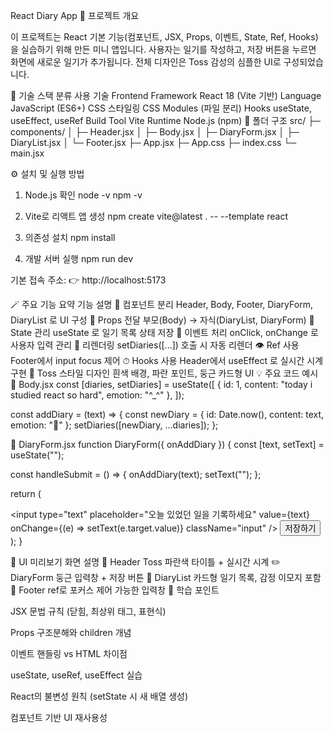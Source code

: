 React Diary App
📘 프로젝트 개요

이 프로젝트는 React 기본 기능(컴포넌트, JSX, Props, 이벤트, State, Ref, Hooks) 을 실습하기 위해 만든 미니 앱입니다.
사용자는 일기를 작성하고, 저장 버튼을 누르면 화면에 새로운 일기가 추가됩니다.
전체 디자인은 Toss 감성의 심플한 UI로 구성되었습니다.

🧱 기술 스택
분류	사용 기술
Frontend Framework	React 18 (Vite 기반)
Language	JavaScript (ES6+)
CSS 스타일링	CSS Modules (파일 분리)
Hooks	useState, useEffect, useRef
Build Tool	Vite
Runtime	Node.js (npm)
📂 폴더 구조
src/
 ├─ components/
 │   ├─ Header.jsx
 │   ├─ Body.jsx
 │   ├─ DiaryForm.jsx
 │   ├─ DiaryList.jsx
 │   └─ Footer.jsx
 ├─ App.jsx
 ├─ App.css
 ├─ index.css
 └─ main.jsx

⚙️ 설치 및 실행 방법
1. Node.js 확인
node -v
npm -v

2. Vite로 리액트 앱 생성
npm create vite@latest . -- --template react

3. 의존성 설치
npm install

4. 개발 서버 실행
npm run dev


기본 접속 주소:
👉 http://localhost:5173

🪄 주요 기능 요약
기능	설명
🧩 컴포넌트 분리	Header, Body, Footer, DiaryForm, DiaryList 로 UI 구성
💬 Props 전달	부모(Body) → 자식(DiaryList, DiaryForm)
🧠 State 관리	useState 로 일기 목록 상태 저장
🎯 이벤트 처리	onClick, onChange 로 사용자 입력 관리
🔁 리렌더링	setDiaries([...]) 호출 시 자동 리렌더
👁 Ref 사용	Footer에서 input focus 제어
⏱ Hooks 사용	Header에서 useEffect 로 실시간 시계 구현
🎨 Toss 스타일 디자인	흰색 배경, 파란 포인트, 둥근 카드형 UI
💡 주요 코드 예시
📄 Body.jsx
const [diaries, setDiaries] = useState([
  { id: 1, content: "today i studied react so hard", emotion: "^_^" },
]);

const addDiary = (text) => {
  const newDiary = { id: Date.now(), content: text, emotion: "🩵" };
  setDiaries([newDiary, ...diaries]);
};

📄 DiaryForm.jsx
function DiaryForm({ onAddDiary }) {
  const [text, setText] = useState("");

  const handleSubmit = () => {
    onAddDiary(text);
    setText("");
  };

  return (
    <section className="card">
      <input
        type="text"
        placeholder="오늘 있었던 일을 기록하세요"
        value={text}
        onChange={(e) => setText(e.target.value)}
        className="input"
      />
      <button onClick={handleSubmit} className="btn">저장하기</button>
    </section>
  );
}

🎨 UI 미리보기
화면	설명
🩵 Header	Toss 파란색 타이틀 + 실시간 시계
✏️ DiaryForm	둥근 입력창 + 저장 버튼
📖 DiaryList	카드형 일기 목록, 감정 이모지 포함
💬 Footer	ref로 포커스 제어 가능한 입력창
🧩 학습 포인트

JSX 문법 규칙 (닫힘, 최상위 태그, 표현식)

Props 구조분해와 children 개념

이벤트 핸들링 vs HTML 차이점

useState, useRef, useEffect 실습

React의 불변성 원칙 (setState 시 새 배열 생성)

컴포넌트 기반 UI 재사용성
